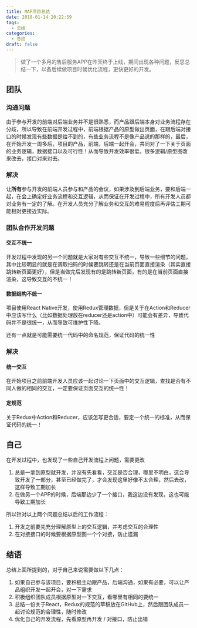 ```yaml
---
title: MAF项目总结
date: 2018-01-14 20:22:59
tags:
  - 总结
categories:
  - 总结
draft: false
---
```

>做了一个多月的售后服务APP在昨天终于上线，期间出现各种问题，反思总结一下，以备后续做项目时候优化流程，更快更好的开发。
<!--more-->
## 团队

### 沟通问题

由于参与开发的前端对后端业务并不是很熟悉，而产品跟后端本身对业务流程存在分歧，所以导致在前端开发过程中，前端根据产品的原型做出页面，在跟后端对接口的时候发现有些数据是给不到的，有些业务流程不是像产品说的那样的，最后，在开始开发一周多后，项目的产品，前端，后端一起开会，共同对了一下关于页面的业务逻辑，数据接口以及可行性！从而导致开发效率很低，很多逻辑/原型图改来改去，接口对来对去。

### 解决

让**所有**参与开发的前端人员参与和产品的会议，如果涉及到后端业务，要和后端一起，在会上确定好业务流程和交互逻辑，从而保证在开发过程中，所有开发人员都对业务有一定的了解。在开发人员充分了解业务和交互的难易程度后再评估工期可能相对更接近实际。

### 团队合作开发问题

#### 交互不统一

开发过程中发现的另一个问题就是大家对有些交互不统一，导致一些细节的问题，其中比较明显的就是在调取扫码的时候要跳转还是在当前页面直接渲染（其实直接跳转新页面更好），但是当做完后发现有的是跳转新页面，有的是在当前页面直接渲染，这导致交互的不统一！

#### 数据结构不统一

项目使用React Native开发，使用Redux管理数据，但是关于在Action和Reducer中应该写什么（比如数据处理放在reducer还是action中）可能会有差异，导致代码并不是很统一，从而导致可维护性下降。

还有一点就是可能需要统一代码中的命名规范，保证代码的统一性

### 解决

#### 统一交互

在开始项目之前前端开发人员应该一起讨论一下页面中的交互逻辑，查找是否有不同人做的相同的交互，一定要保证页面交互的统一性！

#### 定规范

关于Redux中Action和Reducer，应该怎写更合适，要定一个统一的标准，从而保证代码的统一！

## 自己

在开发过程中，也发现了一些自己开发流程上问题，需要更改

1. 总是一拿到原型就开发，并没有先看看，交互是否合理，哪里不明白，这会导致开发了一部分，甚至已经做完了，才会发现这里好像不太合理，然后去改，这样导致工期加长
2. 在做另一个APP的时候，后端那边少了一个接口，我这边没有发现，这也可能导致工期加长

所以针对以上两个问题总结以后的工作流程：

1. 开发之前要先充分理解原型上的交互逻辑，并考虑交互的合理性
2. 在对接接口的时候要根据原型图一个个对接，防止遗漏

## 结语

总结上面所提到的，对于自己来说需要做以下几点：

1. 如果自己参与该项目，要积极主动跟产品，后端沟通，如果有必要，可以让产品组织开发一起开会，对一下需求
2. 积极组织团队成员根据原型对一下交互，看哪里有相同的要统一
3. 总结一份关于React，Redux的规范的草稿放在GitHub上，然后跟团队成员一起讨论规范的合理性，随时修改
4. 优化自己的开发流程，先看原型再开发 / 对接口，防止出错